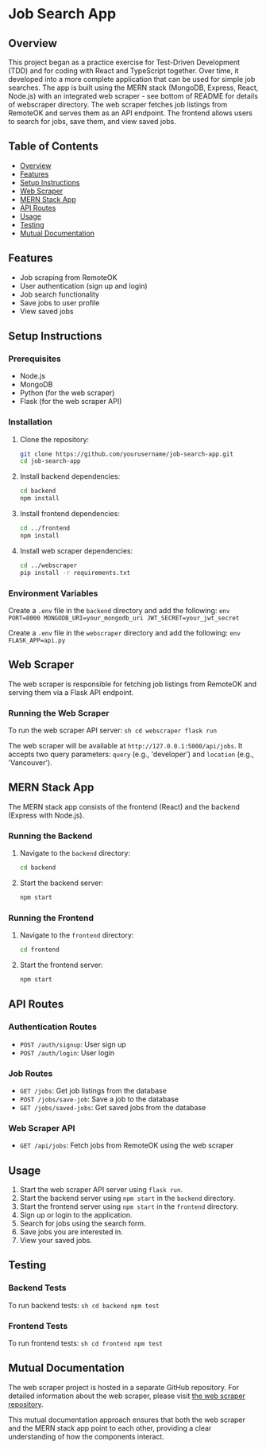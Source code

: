 # Job Search App

## Overview

This project began as a practice exercise for Test-Driven Development (TDD) and for coding with React and TypeScript together. Over time, it developed into a more complete application that can be used for simple job searches. The app is built using the MERN stack (MongoDB, Express, React, Node.js) with an integrated web scraper - see bottom of README for details of webscraper directory. The web scraper fetches job listings from RemoteOK and serves them as an API endpoint. The frontend allows users to search for jobs, save them, and view saved jobs.

## Table of Contents

- [Overview](#overview)
- [Features](#features)
- [Setup Instructions](#setup-instructions)
- [Web Scraper](#web-scraper)
- [MERN Stack App](#mern-stack-app)
- [API Routes](#api-routes)
- [Usage](#usage)
- [Testing](#testing)
- [Mutual Documentation](#mutual-documentation)

## Features

- Job scraping from RemoteOK
- User authentication (sign up and login)
- Job search functionality
- Save jobs to user profile
- View saved jobs

## Setup Instructions

### Prerequisites

- Node.js
- MongoDB
- Python (for the web scraper)
- Flask (for the web scraper API)

### Installation

1. Clone the repository:
    ```sh
    git clone https://github.com/yourusername/job-search-app.git
    cd job-search-app
    ```

2. Install backend dependencies:
    ```sh
    cd backend
    npm install
    ```

3. Install frontend dependencies:
    ```sh
    cd ../frontend
    npm install
    ```

4. Install web scraper dependencies:
    ```sh
    cd ../webscraper
    pip install -r requirements.txt
    ```

### Environment Variables

Create a `.env` file in the `backend` directory and add the following:
    ```env
    PORT=8000
    MONGODB_URI=your_mongodb_uri
    JWT_SECRET=your_jwt_secret
    ```

Create a `.env` file in the `webscraper` directory and add the following:
    ```env
    FLASK_APP=api.py
    ```

## Web Scraper

The web scraper is responsible for fetching job listings from RemoteOK and serving them via a Flask API endpoint.

### Running the Web Scraper

To run the web scraper API server:
    ```sh
    cd webscraper
    flask run
    ```

The web scraper will be available at `http://127.0.0.1:5000/api/jobs`. It accepts two query parameters: `query` (e.g., 'developer') and `location` (e.g., 'Vancouver').

## MERN Stack App

The MERN stack app consists of the frontend (React) and the backend (Express with Node.js).

### Running the Backend

1. Navigate to the `backend` directory:
    ```sh
    cd backend
    ```

2. Start the backend server:
    ```sh
    npm start
    ```

### Running the Frontend

1. Navigate to the `frontend` directory:
    ```sh
    cd frontend
    ```

2. Start the frontend server:
    ```sh
    npm start
    ```

## API Routes

### Authentication Routes

- `POST /auth/signup`: User sign up
- `POST /auth/login`: User login

### Job Routes

- `GET /jobs`: Get job listings from the database
- `POST /jobs/save-job`: Save a job to the database
- `GET /jobs/saved-jobs`: Get saved jobs from the database

### Web Scraper API

- `GET /api/jobs`: Fetch jobs from RemoteOK using the web scraper

## Usage

1. Start the web scraper API server using `flask run`.
2. Start the backend server using `npm start` in the `backend` directory.
3. Start the frontend server using `npm start` in the `frontend` directory.
4. Sign up or login to the application.
5. Search for jobs using the search form.
6. Save jobs you are interested in.
7. View your saved jobs.

## Testing

### Backend Tests

To run backend tests:
    ```sh
    cd backend
    npm test
    ```

### Frontend Tests

To run frontend tests:
    ```sh
    cd frontend
    npm test
    ```

## Mutual Documentation

The web scraper project is hosted in a separate GitHub repository. For detailed information about the web scraper, please visit [the web scraper repository](https://github.com/dpak33/webScraper).

This mutual documentation approach ensures that both the web scraper and the MERN stack app point to each other, providing a clear understanding of how the components interact.